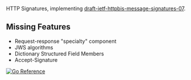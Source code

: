 HTTP Signatures, implementing [draft-ietf-httpbis-message-signatures-07](https://www.ietf.org/archive/id/draft-ietf-httpbis-message-signatures-07.html).

## Missing Features
* Request-response "specialty" component
* JWS algorithms
* Dictionary Structured Field Members
* Accept-Signature

[![Go Reference](https://pkg.go.dev/badge/github.com/yaronf/httpsign.svg)](https://pkg.go.dev/github.com/yaronf/httpsign)
